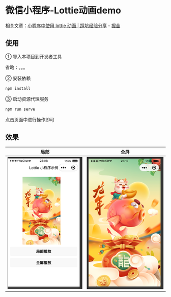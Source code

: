 # 微信小程序-Lottie动画demo

相关文章：[小程序中使用 lottie 动画 | 踩坑经验分享](https://sugarat.top/technology/learn/mini-lottie.html) - [掘金](https://juejin.cn/post/7359510792344289289)

## 使用

① 导入本项目到开发者工具

省略：。。。

② 安装依赖

```sh
npm install
```

③ 启动资源代理服务

```sh
npm run serve
```

点击页面中进行操作即可

## 效果

|        局部        |           全屏           |
| :----------------: | :----------------------: |
| ![效果](demo.png) | ![全屏](full-screen.png) |

